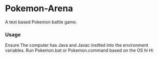 # Pokemon-Arena
A text based Pokemon battle game.
### Usage
Ensure The computer has Java and Javac instlled into the environment variables.
Run Pokemon.bat or Pokemon.command based on the OS
hi Hi
